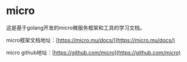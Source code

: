 # micro

这是基于golang开发的micro微服务框架和工具的学习文档。

micro框架文档地址：[https://micro.mu/docs/](https://micro.mu/docs/)

micro github地址：[https://github.com/micro](https://github.com/micro)

